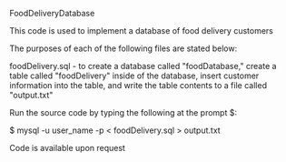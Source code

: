 FoodDeliveryDatabase

This code is used to implement a database of food delivery customers

The purposes of each of the following files are stated below:


foodDelivery.sql - to create a database called "foodDatabase," create a table called "foodDelivery" inside of the database, insert customer information into the table, and write the table contents to a file called "output.txt"


Run the source code by typing the following at the prompt $:

$ mysql -u user_name -p < foodDelivery.sql > output.txt

Code is available upon request
